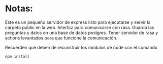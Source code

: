 # Notas:

Este es un pequeño servidor de express listo para ejecutarse y servir la carpeta public en la web.
Interfaz para comunicarse con rasa.
Guarda las preguntas y datos en una base de datos postgres.
Tener servidor de rasa y actions levantados para que funcione la comunicación.

Recuerden que deben de reconstruir los módulos de node con el comando

```
npm install
```